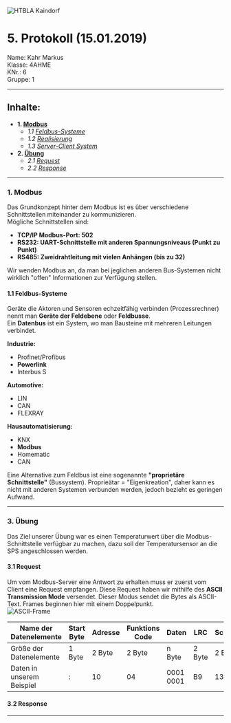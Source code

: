 ![HTBLA Kaindorf](https://upload.wikimedia.org/wikipedia/commons/thumb/3/30/HTL_Kaindorf_Logo.svg/1200px-HTL_Kaindorf_Logo.svg.png)
# 5. Protokoll (15.01.2019)
Name: Kahr Markus  
Klasse: 4AHME  
KNr.: 6  
Gruppe: 1  
___

## Inhalte:  

* **1. [Modbus](#modbus)**  
  * *1.1 [Feldbus-Systeme](#feldbusse)*
  * *1.2 [Realisierung](#realisierung)*
  * *1.3 [Server-Client System](#serverClient)*
* **2. [Übung](#übung)**
   * *2.1 [Request](#request)*  
   * *2.2 [Response](#response)*  
   
___
  <a name="modbus"></a>
### 1. Modbus 
Das Grundkonzept hinter dem Modbus ist es über verschiedene Schnittstellen miteinander zu kommunizieren.  
Mögliche Schnittstellen sind:  
* **TCP/IP Modbus-Port: 502**  
* **RS232: UART-Schnittstelle mit anderen Spannungsniveaus (Punkt zu Punkt)**  
* **RS485: Zweidrahtleitung mit vielen Anhängen (bis zu 32)**  
  
Wir wenden Modbus an, da man bei jeglichen anderen Bus-Systemen nicht wirklich "offen" Informationen zur Verfügung stellen.
  

<a name="feldbusse"></a>
#### 1.1 Feldbus-Systeme
  Geräte die Aktoren und Sensoren echzeitfähig verbinden (Prozessrechner) nennt man **Geräte der Feldebene** oder **Feldbusse**.   
  Ein **Datenbus** ist ein System, wo man Bausteine mit mehreren Leitungen verbindet.  
    
  **Industrie:**  
  * Profinet/Profibus  
  * **Powerlink**  
  * Interbus S  
  
  **Automotive:** 
  * LIN  
  * CAN  
  * FLEXRAY  
  
  **Hausautomatisierung:**  
  * KNX  
  * **Modbus**  
  * Homematic  
  * CAN  
  
Eine Alternative zum Feldbus ist eine sogenannte **"proprietäre Schnittstelle"** (Bussystem). Proprieätar = "Eigenkreation", daher kann es nicht mit anderen Systemen verbunden werden, jedoch bezieht es geringen Aufwand.
  
___
<a name="übung"></a>
### 3. Übung
Das Ziel unserer Übung war es einen Temperaturwert über die Modbus-Schnittstelle verfügbar zu machen, dazu soll der Temperatursensor an die SPS angeschlossen werden.  

<a name="request"></a>
#### 3.1 Request
Um vom Modbus-Server eine Antwort zu erhalten muss er zuerst vom Client eine Request empfangen. Diese Request haben wir mithilfe des **ASCII Transmission Mode** versendet. Dieser Modus sendet die Bytes als ASCII-Text. Frames beginnen hier mit einem Doppelpunkt.  
![ASCII-Frame](https://github.com/HTLMechatronics/m15-la1-sx/blob/kahmam15/ASCII-Frame.png)  

Name der Datenelemente|Start Byte|Adresse|Funktions Code|Daten|LRC|Schluss
-|-|-|-|-|-|-
Größe der Datenelemente|1 Byte|2 Byte|2 Byte|n Byte|2 Byte|2 Byte
Daten in unserem Beispiel|:|10|04|0001 0001|B9|13 10



<a name="response"></a>
#### 3.2 Response

    
___



[Präprozessor]: https://de.wikipedia.org/wiki/C-Pr%C3%A4prozessor
[Compiler]: https://de.wikipedia.org/wiki/Compiler
[Assembler]: https://de.wikipedia.org/wiki/Assembler_(Informatik)
[Linker]: https://de.wikipedia.org/wiki/Linker_(Computerprogramm)
[GNU-Projekt]: https://de.wikipedia.org/wiki/GNU-Projekt
[Richard Stallman]:https://de.wikipedia.org/wiki/Richard_Stallman
[maketool]:https://de.wikipedia.org/wiki/Make
[Makefile]:http://www.c-howto.de/tutorial/makefiles/
